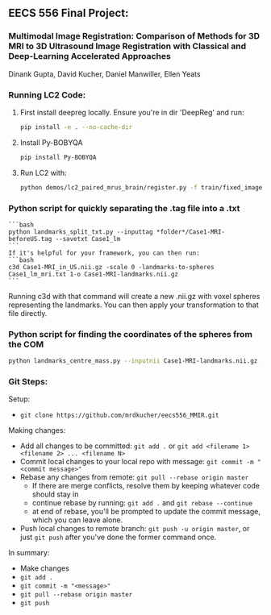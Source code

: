 ## EECS 556 Final Project:
### Multimodal Image Registration: Comparison of Methods for 3D MRI to 3D Ultrasound Image Registration with Classical and Deep-Learning Accelerated Approaches

Dinank Gupta, David Kucher, Daniel Manwiller, Ellen Yeats

### Running LC2 Code:
1) First install deepreg locally. Ensure you're in dir 'DeepReg' and run:
    ```bash
    pip install -e . --no-cache-dir
    ```
2) Install Py-BOBYQA
    ```bash
    pip install Py-BOBYQA
    ```
3) Run LC2 with:
    ```bash
    python demos/lc2_paired_mrus_brain/register.py -f train/fixed_images/Case1.nii.gz -m train/moving_images/Case1.nii.gz -s 32 32 36
    ```
### Python script for quickly separating the .tag file into a .txt

    ```bash
    python landmarks_split_txt.py --inputtag *folder*/Case1-MRI-beforeUS.tag --savetxt Case1_lm
    ```
    If it's helpful for your framework, you can then run:
    ```bash
    c3d Case1-MRI_in_US.nii.gz -scale 0 -landmarks-to-spheres Case1_lm_mri.txt 1-o Case1-MRI-landmarks.nii.gz
    ```
Running c3d with that command will create a new .nii.gz with voxel spheres representing the landmarks. You can then apply your transformation to that file directly.
    
### Python script for finding the coordinates of the spheres from the COM

   ```bash
   python landmarks_centre_mass.py --inputnii Case1-MRI-landmarks.nii.gz --movingnii Case1-deformed_seg.nii.gz --savetxt Case1-results
   ```

### Git Steps:
Setup:
- `git clone https://github.com/mrdkucher/eecs556_MMIR.git`

Making changes:
- Add all changes to be committed: `git add .` or `git add <filename 1> <filename 2> ... <filename N>`
- Commit local changes to your local repo with message: `git commit -m "<commit message>"`
- Rebase any changes from remote: `git pull --rebase origin master`
  - If there are merge conflicts, resolve them by keeping whatever code should stay in
  - continue rebase by running: `git add .` and `git rebase --continue`
  - at end of rebase, you'll be prompted to update the commit message, which you can leave alone.
- Push local changes to remote branch: `git push -u origin master`, or just `git push` after you've done the former command once.

In summary:
- Make changes
- `git add .`
- `git commit -m "<message>"`
- `git pull --rebase origin master`
- `git push`
